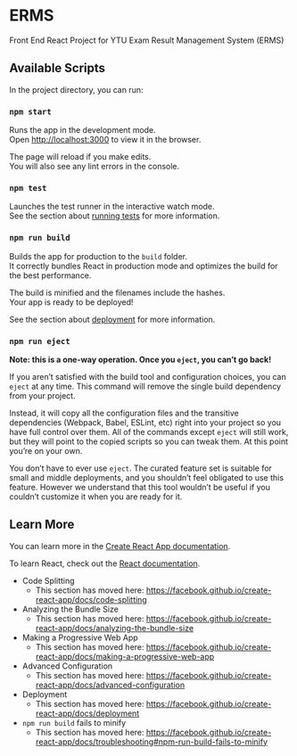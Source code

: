 # ERMS
Front End React Project for YTU Exam Result Management System (ERMS)

## Available Scripts

In the project directory, you can run:

### `npm start`

Runs the app in the development mode.<br />
Open [http://localhost:3000](http://localhost:3000) to view it in the browser.

The page will reload if you make edits.<br />
You will also see any lint errors in the console.

### `npm test`

Launches the test runner in the interactive watch mode.<br />
See the section about [running tests](https://facebook.github.io/create-react-app/docs/running-tests) for more information.

### `npm run build`

Builds the app for production to the `build` folder.<br />
It correctly bundles React in production mode and optimizes the build for the best performance.

The build is minified and the filenames include the hashes.<br />
Your app is ready to be deployed!

See the section about [deployment](https://facebook.github.io/create-react-app/docs/deployment) for more information.

### `npm run eject`

**Note: this is a one-way operation. Once you `eject`, you can’t go back!**

If you aren’t satisfied with the build tool and configuration choices, you can `eject` at any time. This command will remove the single build dependency from your project.

Instead, it will copy all the configuration files and the transitive dependencies (Webpack, Babel, ESLint, etc) right into your project so you have full control over them. All of the commands except `eject` will still work, but they will point to the copied scripts so you can tweak them. At this point you’re on your own.

You don’t have to ever use `eject`. The curated feature set is suitable for small and middle deployments, and you shouldn’t feel obligated to use this feature. However we understand that this tool wouldn’t be useful if you couldn’t customize it when you are ready for it.

## Learn More

You can learn more in the [Create React App documentation](https://facebook.github.io/create-react-app/docs/getting-started).

To learn React, check out the [React documentation](https://reactjs.org/).
<br/>
* Code Splitting
  * This section has moved here: https://facebook.github.io/create-react-app/docs/code-splitting
* Analyzing the Bundle Size
  * This section has moved here: https://facebook.github.io/create-react-app/docs/analyzing-the-bundle-size
* Making a Progressive Web App
  * This section has moved here: https://facebook.github.io/create-react-app/docs/making-a-progressive-web-app
* Advanced Configuration
  * This section has moved here: https://facebook.github.io/create-react-app/docs/advanced-configuration
* Deployment
  * This section has moved here: https://facebook.github.io/create-react-app/docs/deployment
* `npm run build` fails to minify
  * This section has moved here: https://facebook.github.io/create-react-app/docs/troubleshooting#npm-run-build-fails-to-minify
